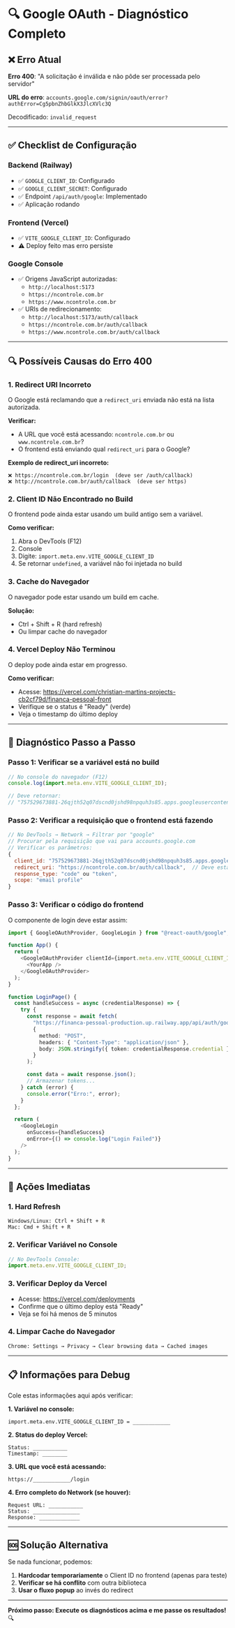 # 🔍 Google OAuth - Diagnóstico Completo

## ❌ Erro Atual

**Erro 400**: "A solicitação é inválida e não pôde ser processada pelo servidor"

**URL do erro**: `accounts.google.com/signin/oauth/error?authError=Cg5pbnZhbGlkX3JlcXVlc3Q`

Decodificado: `invalid_request`

---

## ✅ Checklist de Configuração

### Backend (Railway)

- ✅ `GOOGLE_CLIENT_ID`: Configurado
- ✅ `GOOGLE_CLIENT_SECRET`: Configurado
- ✅ Endpoint `/api/auth/google`: Implementado
- ✅ Aplicação rodando

### Frontend (Vercel)

- ✅ `VITE_GOOGLE_CLIENT_ID`: Configurado
- ⚠️ Deploy feito mas erro persiste

### Google Console

- ✅ Origens JavaScript autorizadas:
  - `http://localhost:5173`
  - `https://ncontrole.com.br`
  - `https://www.ncontrole.com.br`
- ✅ URIs de redirecionamento:
  - `http://localhost:5173/auth/callback`
  - `https://ncontrole.com.br/auth/callback`
  - `https://www.ncontrole.com.br/auth/callback`

---

## 🔍 Possíveis Causas do Erro 400

### 1. **Redirect URI Incorreto**

O Google está reclamando que a `redirect_uri` enviada não está na lista autorizada.

**Verificar:**

- A URL que você está acessando: `ncontrole.com.br` ou `www.ncontrole.com.br`?
- O frontend está enviando qual `redirect_uri` para o Google?

**Exemplo de redirect_uri incorreto:**

```
❌ https://ncontrole.com.br/login  (deve ser /auth/callback)
❌ http://ncontrole.com.br/auth/callback  (deve ser https)
```

### 2. **Client ID Não Encontrado no Build**

O frontend pode ainda estar usando um build antigo sem a variável.

**Como verificar:**

1. Abra o DevTools (F12)
2. Console
3. Digite: `import.meta.env.VITE_GOOGLE_CLIENT_ID`
4. Se retornar `undefined`, a variável não foi injetada no build

### 3. **Cache do Navegador**

O navegador pode estar usando um build em cache.

**Solução:**

- Ctrl + Shift + R (hard refresh)
- Ou limpar cache do navegador

### 4. **Vercel Deploy Não Terminou**

O deploy pode ainda estar em progresso.

**Como verificar:**

- Acesse: https://vercel.com/christian-martins-projects-cb2cf79d/financa-pessoal-front
- Verifique se o status é "Ready" (verde)
- Veja o timestamp do último deploy

---

## 🔧 Diagnóstico Passo a Passo

### Passo 1: Verificar se a variável está no build

```javascript
// No console do navegador (F12)
console.log(import.meta.env.VITE_GOOGLE_CLIENT_ID);

// Deve retornar:
// "757529673881-26qjth52q07dscnd0jshd98npquh3s85.apps.googleusercontent.com"
```

### Passo 2: Verificar a requisição que o frontend está fazendo

```javascript
// No DevTools → Network → Filtrar por "google"
// Procurar pela requisição que vai para accounts.google.com
// Verificar os parâmetros:
{
  client_id: "757529673881-26qjth52q07dscnd0jshd98npquh3s85.apps.googleusercontent.com",
  redirect_uri: "https://ncontrole.com.br/auth/callback",  // Deve estar aqui!
  response_type: "code" ou "token",
  scope: "email profile"
}
```

### Passo 3: Verificar o código do frontend

O componente de login deve estar assim:

```typescript
import { GoogleOAuthProvider, GoogleLogin } from "@react-oauth/google";

function App() {
  return (
    <GoogleOAuthProvider clientId={import.meta.env.VITE_GOOGLE_CLIENT_ID}>
      <YourApp />
    </GoogleOAuthProvider>
  );
}

function LoginPage() {
  const handleSuccess = async (credentialResponse) => {
    try {
      const response = await fetch(
        "https://financa-pessoal-production.up.railway.app/api/auth/google",
        {
          method: "POST",
          headers: { "Content-Type": "application/json" },
          body: JSON.stringify({ token: credentialResponse.credential }),
        }
      );

      const data = await response.json();
      // Armazenar tokens...
    } catch (error) {
      console.error("Erro:", error);
    }
  };

  return (
    <GoogleLogin
      onSuccess={handleSuccess}
      onError={() => console.log("Login Failed")}
    />
  );
}
```

---

## 🎯 Ações Imediatas

### 1. **Hard Refresh**

```
Windows/Linux: Ctrl + Shift + R
Mac: Cmd + Shift + R
```

### 2. **Verificar Variável no Console**

```javascript
// No DevTools Console:
import.meta.env.VITE_GOOGLE_CLIENT_ID;
```

### 3. **Verificar Deploy da Vercel**

- Acesse: https://vercel.com/deployments
- Confirme que o último deploy está "Ready"
- Veja se foi há menos de 5 minutos

### 4. **Limpar Cache do Navegador**

```
Chrome: Settings → Privacy → Clear browsing data → Cached images
```

---

## 📋 Informações para Debug

Cole estas informações aqui após verificar:

**1. Variável no console:**

```
import.meta.env.VITE_GOOGLE_CLIENT_ID = ____________
```

**2. Status do deploy Vercel:**

```
Status: ___________
Timestamp: ________
```

**3. URL que você está acessando:**

```
https://____________/login
```

**4. Erro completo do Network (se houver):**

```
Request URL: ___________
Status: _______________
Response: _____________
```

---

## 🆘 Solução Alternativa

Se nada funcionar, podemos:

1. **Hardcodar temporariamente** o Client ID no frontend (apenas para teste)
2. **Verificar se há conflito** com outra biblioteca
3. **Usar o fluxo popup** ao invés do redirect

---

**Próximo passo: Execute os diagnósticos acima e me passe os resultados!** 🔍

